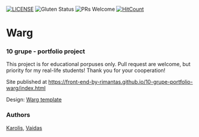 [![LICENSE](https://img.shields.io/badge/license-MIT-blue.svg?style=flat-square)](https://github.com/front-end-by-rimantas/10-grupe-portfolio-warg/blob/master/LICENSE.md)
![Gluten Status](https://img.shields.io/badge/Gluten-Free-green.svg)
![PRs Welcome](https://img.shields.io/badge/PRs-welcome-brightgreen.svg)
[![HitCount](http://hits.dwyl.com/front-end-by-rimantas/10-grupe-portfolio-warg.svg)](http://hits.dwyl.com/front-end-by-rimantas/10-grupe-portfolio-warg)

# Warg
### 10 grupe - portfolio project

This project is for educational porpuses only. Pull request are welcome, but priority for my real-life students! Thank you for your cooperation!

Site published at https://front-end-by-rimantas.github.io/10-grupe-portfolio-warg/index.html

Design: [Warg template](http://phydev.web44.net/warg/home-light.html)

### Authors
[Karolis](https://github.com/Puls1ve), [Vaidas](https://github.com/Vaidas393)
